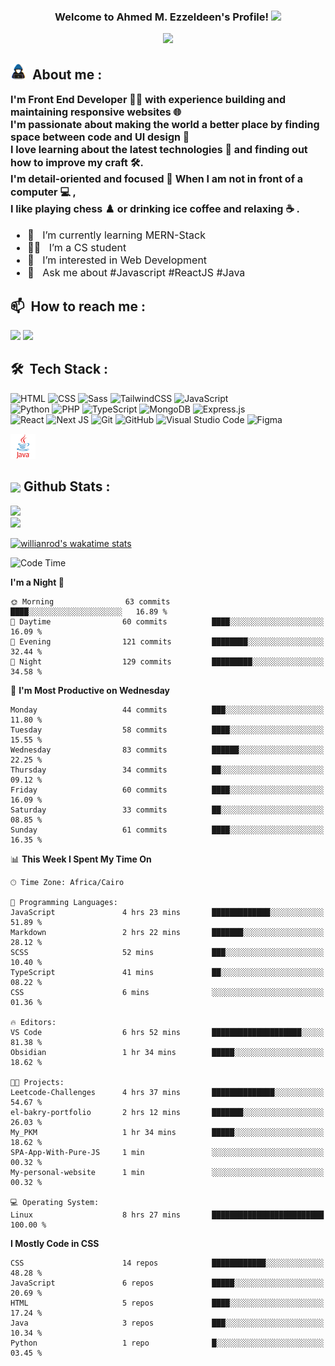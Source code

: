 <h3 align="center">
  Welcome to Ahmed M. Ezzeldeen's Profile!
  <img src="https://media.giphy.com/media/hvRJCLFzcasrR4ia7z/giphy.gif" width="28">
</h3>

<!-- Typing SVG by DenverCoder1 - https://github.com/DenverCoder1/readme-typing-svg -->
<p align="center">
  <a href="https://github.com/DenverCoder1/readme-typing-svg"><img src="https://readme-typing-svg.herokuapp.com/?lines=I'm%20Junior%20Software%20Engineer%20👨‍💻;I'm%20Front-End%20developer;Always%20learning%20new%20things&font=Fira%20Code&center=true&width=440&height=45&color=2196f3&vCenter=true&size=24"></a>
</p>

## <img src ="https://github.com/0xAbdulKhalid/0xAbdulKhalid/raw/main/assets/mdImages/about_me.gif" width=25px> &nbsp;About me :

<p Style="font-size:16px; font-weight:bold; ">
I'm Front End Developer 🧑‍💻 with experience building and maintaining responsive websites 🌐<br>
I'm passionate about making the world a better place by finding space between code and UI design 🎨<br>
I love learning about the latest technologies 🚀 and finding out how to improve my craft 🛠️.<br> I'm detail-oriented and focused 🤏 
When I am not in front of a computer 💻️ ,<br> I like playing chess ♟️ or drinking ice coffee and relaxing ☕️ .
</p>

<ul style="font-size:16px">
<li>🌱 &nbsp; I’m currently learning MERN-Stack</li>
<li>👨‍💻 &nbsp; I’m a CS student</li>
<li>👀 &nbsp; I’m interested in Web Development</li>
<li>💬 &nbsp; Ask me about #Javascript #ReactJS #Java</li>
</ul>

## 📫 &nbsp;How to reach me :

<a href="https://www.linkedin.com/in/ahmed3zzeldeen/" target="_blank"><img src="https://img.shields.io/badge/-Ahmed%20M.%20Ezzeldeen-0077B5?style=for-the-badge&logo=Linkedin&logoColor=white"/></a>
<a href="https://telegram.me/Ahmed3zzeldeen" target="_blank"><img src="https://img.shields.io/badge/-Ahmed%20M.%20Ezzeldeen-0077B5?style=for-the-badge&logo=Telegram&logoColor=white"/></a>

## 🛠 &nbsp;Tech Stack :

![HTML](https://img.shields.io/badge/HTML5-E34F26?style=for-the-badge&logo=html5&logoColor=white) ![CSS](https://img.shields.io/badge/CSS3-1572B6?style=for-the-badge&logo=css3&logoColor=white) ![Sass](https://img.shields.io/badge/Sass-CC6699?style=for-the-badge&logo=sass&logoColor=white) ![TailwindCSS](https://img.shields.io/badge/tailwindcss-%2338B2AC.svg?style=for-the-badge&logo=tailwind-css&logoColor=white) ![JavaScript](https://img.shields.io/badge/JavaScript-323330?style=for-the-badge&logo=javascript&logoColor=F7DF1E) </br> ![Python](https://img.shields.io/badge/Python-FFD43B?style=for-the-badge&logo=python&logoColor=blue) ![PHP](https://img.shields.io/badge/PHP-777BB4?style=for-the-badge&logo=php&logoColor=white) ![TypeScript](https://img.shields.io/badge/typescript-%23007ACC.svg?style=for-the-badge&logo=typescript&logoColor=white) ![MongoDB](https://img.shields.io/badge/MongoDB-%234ea94b.svg?style=for-the-badge&logo=mongodb&logoColor=white) ![Express.js](https://img.shields.io/badge/express.js-%23404d59.svg?style=for-the-badge&logo=express&logoColor=%2361DAFB) </br> ![React](https://img.shields.io/badge/react-%2320232a.svg?style=for-the-badge&logo=react&logoColor=%2361DAFB) ![Next JS](https://img.shields.io/badge/Next-black?style=for-the-badge&logo=next.js&logoColor=white) ![Git](https://img.shields.io/badge/GIT-E44C30?style=for-the-badge&logo=git&logoColor=white) ![GitHub](https://img.shields.io/badge/GitHub-100000?style=for-the-badge&logo=github&logoColor=white) ![Visual Studio Code](https://img.shields.io/badge/VSCode-0078D4?style=for-the-badge&logo=visual%20studio%20code&logoColor=white) ![Figma](https://img.shields.io/badge/figma-%23F24E1E.svg?style=for-the-badge&logo=figma&logoColor=white)&nbsp;

<a href="https://www.java.com" target="_blank"> <img src="https://raw.githubusercontent.com/devicons/devicon/master/icons/java/java-original-wordmark.svg" alt="java" width="40" height="40"/></a>

<!-- ![Figma](https://img.shields.io/badge/figma-05122A.svg?style=for-the-badge&logo=figma&logoColor=white) -->

## <img src = "https://media.giphy.com/media/iY8CRBdQXODJSCERIr/giphy.gif" align="center" width ="30px"> Github Stats :

![](https://github-readme-stats.vercel.app/api?username=Ahmed3zzeldeen&theme=tokyonight&hide_border=false&include_all_commits=false&count_private=false)<br/>
![](https://github-readme-streak-stats.herokuapp.com/?user=Ahmed3zzeldeen&theme=tokyonight&hide_border=false)<br/>

[![willianrod's wakatime stats](https://github-readme-stats.vercel.app/api/wakatime?username=ahmed3zzeldeen&layout=compact)](https://github.com/anuraghazra/github-readme-stats)

<!--START_SECTION:waka-->
![Code Time](http://img.shields.io/badge/Code%20Time-600%20hrs%2042%20mins-blue)

**I'm a Night 🦉** 

```text
🌞 Morning                63 commits          ████░░░░░░░░░░░░░░░░░░░░░   16.89 % 
🌆 Daytime                60 commits          ████░░░░░░░░░░░░░░░░░░░░░   16.09 % 
🌃 Evening                121 commits         ████████░░░░░░░░░░░░░░░░░   32.44 % 
🌙 Night                  129 commits         █████████░░░░░░░░░░░░░░░░   34.58 % 
```
📅 **I'm Most Productive on Wednesday** 

```text
Monday                   44 commits          ███░░░░░░░░░░░░░░░░░░░░░░   11.80 % 
Tuesday                  58 commits          ████░░░░░░░░░░░░░░░░░░░░░   15.55 % 
Wednesday                83 commits          ██████░░░░░░░░░░░░░░░░░░░   22.25 % 
Thursday                 34 commits          ██░░░░░░░░░░░░░░░░░░░░░░░   09.12 % 
Friday                   60 commits          ████░░░░░░░░░░░░░░░░░░░░░   16.09 % 
Saturday                 33 commits          ██░░░░░░░░░░░░░░░░░░░░░░░   08.85 % 
Sunday                   61 commits          ████░░░░░░░░░░░░░░░░░░░░░   16.35 % 
```


📊 **This Week I Spent My Time On** 

```text
🕑︎ Time Zone: Africa/Cairo

💬 Programming Languages: 
JavaScript               4 hrs 23 mins       █████████████░░░░░░░░░░░░   51.89 % 
Markdown                 2 hrs 22 mins       ███████░░░░░░░░░░░░░░░░░░   28.12 % 
SCSS                     52 mins             ███░░░░░░░░░░░░░░░░░░░░░░   10.40 % 
TypeScript               41 mins             ██░░░░░░░░░░░░░░░░░░░░░░░   08.22 % 
CSS                      6 mins              ░░░░░░░░░░░░░░░░░░░░░░░░░   01.36 % 

🔥 Editors: 
VS Code                  6 hrs 52 mins       ████████████████████░░░░░   81.38 % 
Obsidian                 1 hr 34 mins        █████░░░░░░░░░░░░░░░░░░░░   18.62 % 

🐱‍💻 Projects: 
Leetcode-Challenges      4 hrs 37 mins       ██████████████░░░░░░░░░░░   54.67 % 
el-bakry-portfolio       2 hrs 12 mins       ███████░░░░░░░░░░░░░░░░░░   26.03 % 
My_PKM                   1 hr 34 mins        █████░░░░░░░░░░░░░░░░░░░░   18.62 % 
SPA-App-With-Pure-JS     1 min               ░░░░░░░░░░░░░░░░░░░░░░░░░   00.32 % 
My-personal-website      1 min               ░░░░░░░░░░░░░░░░░░░░░░░░░   00.32 % 

💻 Operating System: 
Linux                    8 hrs 27 mins       █████████████████████████   100.00 % 
```

**I Mostly Code in CSS** 

```text
CSS                      14 repos            ████████████░░░░░░░░░░░░░   48.28 % 
JavaScript               6 repos             █████░░░░░░░░░░░░░░░░░░░░   20.69 % 
HTML                     5 repos             ████░░░░░░░░░░░░░░░░░░░░░   17.24 % 
Java                     3 repos             ███░░░░░░░░░░░░░░░░░░░░░░   10.34 % 
Python                   1 repo              █░░░░░░░░░░░░░░░░░░░░░░░░   03.45 % 
```




<!--END_SECTION:waka-->
